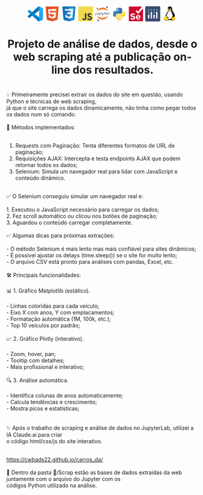<div align="center">
  <img src="https://github.com/devicons/devicon/blob/master/icons/vscode/vscode-original.svg" title="VSCode" alt="VSCode" width="40" height="40"/>
  <img src="https://github.com/devicons/devicon/blob/master/icons/html5/html5-original.svg" title="HTML5" alt="HTML" width="40" height="40"/>
  <img src="https://github.com/devicons/devicon/blob/master/icons/css3/css3-original.svg"  title="CSS3" alt="CSS" width="40" height="40"/>
  <img src="https://github.com/devicons/devicon/blob/master/icons/javascript/javascript-original.svg"  title="JavaScript" alt="JS" width="40" height="40"/>
  <img src="https://github.com/devicons/devicon/blob/master/icons/jupyter/jupyter-original-wordmark.svg"  title="Jupyter Lab" alt="Jupyter" width="40" height="40"/>
  <img src="https://github.com/devicons/devicon/blob/master/icons/python/python-original.svg"  title="Python" alt="Python" width="40" height="40"/>
  <img src="https://github.com/devicons/devicon/blob/master/icons/selenium/selenium-original.svg"  title="Selenium" alt="Selenium" width="40" height="40"/>
  <img src="https://github.com/devicons/devicon/blob/master/icons/plotly/plotly-original.svg"  title="Plotly" alt="Plotly" width="40" height="40"/>
  <img src="https://github.com/devicons/devicon/blob/master/icons/linux/linux-original.svg"  title="Linux" alt="Tux" width="40" height="40"/>
  
  <h1>Projeto de análise de dados, desde o web scraping até a publicação on-line dos resultados.<h1>
</div>

💡 Primeiramente precisei extrair os dados do site em questão, usando Python e técnicas de web scraping,<br>
já que o site carrega os dados dinamicamente, não tinha como pegar todos os dados num só comando.<br>
<br>
🎯 Métodos implementados:<br>
<br>
1. Requests com Paginação: Tenta diferentes formatos de URL de paginação;<br>
2. Requisições AJAX: Intercepta e testa endpoints AJAX que podem retornar todos os dados;<br>
3. Selenium: Simula um navegador real para lidar com JavaScript e conteúdo dinâmico.<br>
<br>
✅ O Selenium conseguiu simular um navegador real e:<br>
<br>
1. Executou o JavaScript necessário para carregar os dados;<br>
2. Fez scroll automático ou clicou nos botões de paginação;<br>
3. Aguardou o conteúdo carregar completamente.<br>
<br>
✅ Algumas dicas para próximas extrações:<br>
<br>
- O método Selenium é mais lento mas mais confiável para sites dinâmicos;<br>
- É possível ajustar os delays (time.sleep()) se o site for muito lento;<br>
- O arquivo CSV está pronto para análises com pandas, Excel, etc.<br>
<br>
🛠️ Principais funcionalidades:<br>
<br>
📊 1. Gráfico Matplotlib (estático).<br>
<br>
- Linhas coloridas para cada veículo;<br>
- Eixo X com anos, Y com emplacamentos;<br>
- Formatação automática (1M, 100k, etc.);<br>
- Top 10 veículos por padrão;<br>
<br>
📈 2. Gráfico Plotly (interativo).<br>
<br>
- Zoom, hover, pan;<br>
- Tooltip com detalhes;<br>
- Mais profissional e interativo;<br>
<br>
🔍 3. Análise automática.<br>
<br>
- Identifica colunas de anos automaticamente;<br>
- Calcula tendências e crescimento;<br>
- Mostra picos e estatísticas;<br>
<br>
<br>
✨ Após o trabalho de scraping e análise de dados no JupyterLab, utilizei a IA Claude.ai para criar<br>
o código html/css/js do site interativo.<br>
<br>

https://cwbads22.github.io/carros_da/
<br>
<br>
🌟 Dentro da pasta 📁/Scrap estão as bases de dados extraídas da web juntamente com o arquivo do Jupyter com os<br>
códigos Python utilizado na análise.<br>
